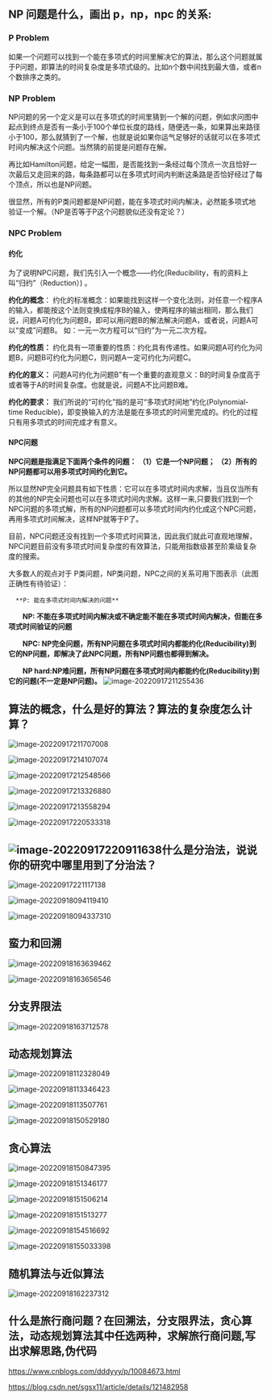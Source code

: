 ##  NP 问题是什么，画出 p，np，npc 的关系:

### P Problem

如果一个问题可以找到一个能在多项式的时间里解决它的算法，那么这个问题就属于P问题，即算法的时间复杂度是多项式级的。比如n个数中间找到最大值，或者n个数排序之类的。

### NP Problem

NP问题的另一个定义是可以在多项式的时间里猜到一个解的问题，例如求问图中起点到终点是否有一条小于100个单位长度的路线，随便选一条，如果算出来路径小于100，那么就猜到了一个解，也就是说如果你运气足够好的话就可以在多项式时间内解决这个问题。当然猜的前提是问题存在解。

再比如Hamilton问题，给定一幅图，是否能找到一条经过每个顶点一次且恰好一次最后又走回来的路，每条路都可以在多项式时间内判断这条路是否恰好经过了每个顶点，所以也是NP问题。

很显然，所有的P类问题都是NP问题，能在多项式时间内解决，必然能多项式地验证一个解。（NP是否等于P这个问题貌似还没有定论？）

### NPC Problem

#### 约化

为了说明NPC问题，我们先引入一个概念——约化(Reducibility，有的资料上叫“归约”（Reduction）) 。

**约化的概念**： 
约化的标准概念：如果能找到这样一个变化法则，对任意一个程序A的输入，都能按这个法则变换成程序B的输入，使两程序的输出相同，那么我们说，问题A可约化为问题B，即可以用问题B的解法解决问题A，或者说，问题A可以“变成”问题B。 如：一元一次方程可以“归约”为一元二次方程。

**约化的性质：** 
约化具有一项重要的性质：约化具有传递性。如果问题A可约化为问题B，问题B可约化为问题C，则问题A一定可约化为问题C。

**约化的意义：** 
问题A可约化为问题B”有一个重要的直观意义：B的时间复杂度高于或者等于A的时间复杂度。也就是说，问题A不比问题B难。

**约化的要求：** 
我们所说的“可约化”指的是可“多项式时间地”约化(Polynomial-time Reducible)，即变换输入的方法是能在多项式的时间里完成的。约化的过程只有用多项式的时间完成才有意义。

#### NPC问题

**NPC问题是指满足下面两个条件的问题：** 
**（1）它是一个NP问题；** 
**（2）所有的NP问题都可以用多项式时间约化到它。**

所以显然NP完全问题具有如下性质：它可以在多项式时间内求解，当且仅当所有的其他的NP完全问题也可以在多项式时间内求解。这样一来,只要我们找到一个NPC问题的多项式解，所有的NP问题都可以多项式时间内约化成这个NPC问题，再用多项式时间解决，这样NP就等于P了。

目前，NPC问题还没有找到一个多项式时间算法，因此我们就此可直观地理解，NPC问题目前没有多项式时间复杂度的有效算法，只能用指数级甚至阶乘级复杂度的搜索。

大多数人的观点对于 P类问题，NP类问题，NPC之间的关系可用下图表示（此图正确性有待验证）：

  	  **P: 能在多项式时间内解决的问题**

　　**NP: 不能在多项式时间内解决或不确定能不能在多项式时间内解决，但能在多项式时间验证的问题**

　　**NPC: NP完全问题，所有NP问题在多项式时间内都能约化(Reducibility)到它的NP问题，即解决了此NPC问题，所有NP问题也都得到解决。**

　　**NP hard:NP难问题，所有NP问题在多项式时间内都能约化(Reducibility)到它的问题(不一定是NP问题)。**
![image-20220917211255436](images/算法设计与复杂性理论/image-20220917211255436.png)

## 算法的概念，什么是好的算法？算法的复杂度怎么计算？

![image-20220917211707008](images/算法设计与复杂性理论/image-20220917211707008.png)

![image-20220917214107074](images/算法设计与复杂性理论/image-20220917214107074.png)

![image-20220917212548566](images/算法设计与复杂性理论/image-20220917212548566.png)

![image-20220917213326880](images/算法设计与复杂性理论/image-20220917213326880.png)

![image-20220917213558294](images/算法设计与复杂性理论/image-20220917213558294.png)

![image-20220917220533318](images/算法设计与复杂性理论/image-20220917220533318.png)

## ![image-20220917220911638](images/算法设计与复杂性理论/image-20220917220911638.png)什么是分治法，说说你的研究中哪里用到了分治法？

![image-20220917221117138](images/算法设计与复杂性理论/image-20220917221117138.png)

![image-20220918094119410](images/算法设计与复杂性理论/image-20220918094119410.png)

![image-20220918094337310](images/算法设计与复杂性理论/image-20220918094337310.png)

## 蛮力和回溯

![image-20220918163639462](images/算法设计与复杂性理论/image-20220918163639462.png)

![image-20220918163656546](images/算法设计与复杂性理论/image-20220918163656546.png)

## 分支界限法

![image-20220918163712578](images/算法设计与复杂性理论/image-20220918163712578.png)

## 动态规划算法

![image-20220918112328049](images/算法设计与复杂性理论/image-20220918112328049.png)

![image-20220918113346423](images/算法设计与复杂性理论/image-20220918113346423.png)

![image-20220918113507761](images/算法设计与复杂性理论/image-20220918113507761.png)

![image-20220918150529180](images/算法设计与复杂性理论/image-20220918150529180.png)

## 贪心算法

![image-20220918150847395](images/算法设计与复杂性理论/image-20220918150847395.png)

![image-20220918151346177](images/算法设计与复杂性理论/image-20220918151346177.png)

![image-20220918151506214](images/算法设计与复杂性理论/image-20220918151506214.png)

![image-20220918151513277](images/算法设计与复杂性理论/image-20220918151513277.png)

![image-20220918154516692](images/算法设计与复杂性理论/image-20220918154516692.png)

![image-20220918155033398](images/算法设计与复杂性理论/image-20220918155033398.png)

## 随机算法与近似算法

![image-20220918162237312](images/算法设计与复杂性理论/image-20220918162237312.png)

## 什么是旅行商问题？在回溯法，分支限界法，贪心算法，动态规划算法其中任选两种，求解旅行商问题,写出求解思路,伪代码

https://www.cnblogs.com/dddyyy/p/10084673.html

https://blog.csdn.net/sgsx11/article/details/121482958
